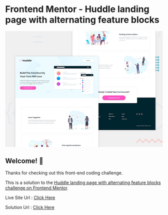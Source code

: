 # Frontend Mentor - Huddle landing page with alternating feature blocks

![Design preview for the Huddle landing page with alternating feature blocks coding challenge](./design/desktop-preview.jpg)



## Welcome! 👋

Thanks for checking out this front-end coding challenge.

This is a solution to the [Huddle landing page with alternating feature blocks challenge on Frontend Mentor](https://www.frontendmentor.io/challenges/huddle-landing-page-with-alternating-feature-blocks-5ca5f5981e82137ec91a5100).

Live Site Url : [Click Here]()

Solution Url : [Click Here]()